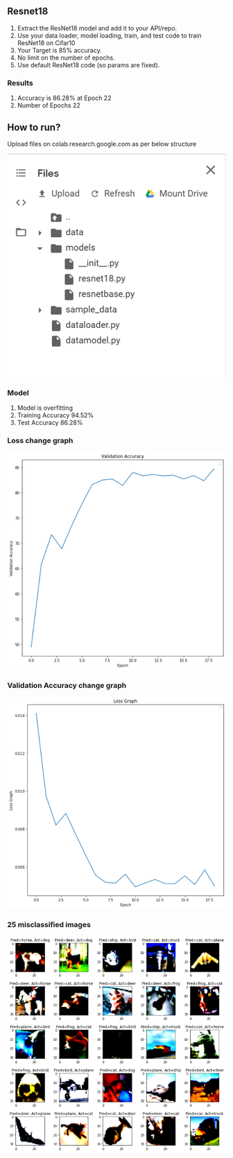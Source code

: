 ## Resnet18

1. Extract the ResNet18 model and add it to your API/repo. 
2. Use your data loader, model loading, train, and test code to train ResNet18 on Cifar10
3. Your Target is 85% accuracy. 
4. No limit on the number of epochs. 
5. Use default ResNet18 code (so params are fixed).

### Results

1. Accuracy is 86.28% at Epoch 22
2. Number of Epochs 22

## How to run?

Upload files on colab.research.google.com as per below structure

![](https://github.com/anuragal/deep-learning/blob/master/S8/images/directory.png)

### Model

1. Model is overfitting
2. Training Accuracy 94.52%
3. Test Accuracy 86.28%

### Loss change graph

![](https://github.com/anuragal/deep-learning/blob/master/S8/images/loss.png)

### Validation Accuracy change graph

![](https://github.com/anuragal/deep-learning/blob/master/S8/images/accuracy.png)

### 25 misclassified images

![](https://github.com/anuragal/deep-learning/blob/master/S8/images/misclassified.png)
